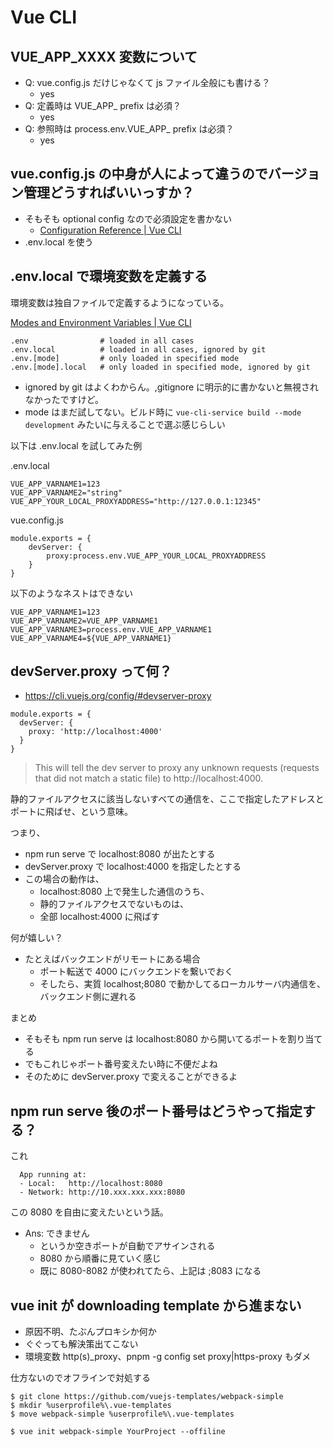 # Vue CLI

## VUE_APP_XXXX 変数について
- Q: vue.config.js だけじゃなくて js ファイル全般にも書ける？
    - yes
- Q: 定義時は VUE_APP_ prefix は必須？
    - yes
- Q: 参照時は process.env.VUE_APP_ prefix は必須？
    - yes

## vue.config.js の中身が人によって違うのでバージョン管理どうすればいいっすか？
- そもそも optional config なので必須設定を書かない
    - [Configuration Reference | Vue CLI](https://cli.vuejs.org/config/#vue-config-js)
- .env.local を使う

## .env.local で環境変数を定義する
環境変数は独自ファイルで定義するようになっている。

[Modes and Environment Variables | Vue CLI](https://cli.vuejs.org/guide/mode-and-env.html#environment-variables)

```
.env                # loaded in all cases
.env.local          # loaded in all cases, ignored by git
.env.[mode]         # only loaded in specified mode
.env.[mode].local   # only loaded in specified mode, ignored by git
```

- ignored by git はよくわからん。,gitignore に明示的に書かないと無視されなかったですけど。
- mode はまだ試してない。ビルド時に `vue-cli-service build --mode development` みたいに与えることで選ぶ感じらしい

以下は .env.local を試してみた例

.env.local

```
VUE_APP_VARNAME1=123
VUE_APP_VARNAME2="string"
VUE_APP_YOUR_LOCAL_PROXYADDRESS="http://127.0.0.1:12345"
```

vue.config.js

```
module.exports = {
	devServer: {
		proxy:process.env.VUE_APP_YOUR_LOCAL_PROXYADDRESS
	}
}
```

以下のようなネストはできない

```
VUE_APP_VARNAME1=123
VUE_APP_VARNAME2=VUE_APP_VARNAME1
VUE_APP_VARNAME3=process.env.VUE_APP_VARNAME1
VUE_APP_VARNAME4=${VUE_APP_VARNAME1}
```

## devServer.proxy って何？
- https://cli.vuejs.org/config/#devserver-proxy

```
module.exports = {
  devServer: {
    proxy: 'http://localhost:4000'
  }
}
```

> This will tell the dev server to proxy any unknown requests (requests that did not match a static file) to http://localhost:4000.

静的ファイルアクセスに該当しないすべての通信を、ここで指定したアドレスとポートに飛ばせ、という意味。

つまり、

- npm run serve で localhost:8080 が出たとする
- devServer.proxy で localhost:4000 を指定したとする
- この場合の動作は、
    - localhost:8080 上で発生した通信のうち、
    - 静的ファイルアクセスでないものは、
    - 全部 localhost:4000 に飛ばす

何が嬉しい？

- たとえばバックエンドがリモートにある場合
    - ポート転送で 4000 にバックエンドを繋いでおく
    - そしたら、実質 localhost;8080 で動かしてるローカルサーバ内通信を、バックエンド側に遅れる

まとめ

- そもそも npm run serve は localhost:8080 から開いてるポートを割り当てる
- でもこれじゃポート番号変えたい時に不便だよね
- そのために devServer.proxy で変えることができるよ


## npm run serve 後のポート番号はどうやって指定する？
これ

```
  App running at:
  - Local:   http://localhost:8080
  - Network: http://10.xxx.xxx.xxx:8080
```

この 8080 を自由に変えたいという話。

- Ans: できません
    - というか空きポートが自動でアサインされる
    - 8080 から順番に見ていく感じ
    - 既に 8080-8082 が使われてたら、上記は ;8083 になる

## vue init が downloading template から進まない
- 原因不明、たぶんプロキシか何か
- ぐぐっても解決策出てこない
- 環境変数 http(s)_proxy、pnpm -g config set proxy|https-proxy もダメ

仕方ないのでオフラインで対処する

```
$ git clone https://github.com/vuejs-templates/webpack-simple
$ mkdir %userprofile%\.vue-templates
$ move webpack-simple %userprofile%\.vue-templates

$ vue init webpack-simple YourProject --offiline
```
